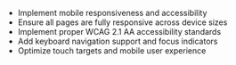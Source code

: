   - Implement mobile responsiveness and accessibility
  - Ensure all pages are fully responsive across device sizes
  - Implement proper WCAG 2.1 AA accessibility standards
  - Add keyboard navigation support and focus indicators
  - Optimize touch targets and mobile user experience